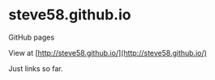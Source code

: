 # steve58.github.io
GitHub pages

View at [http://steve58.github.io/](http://steve58.github.io/)

Just links so far.
